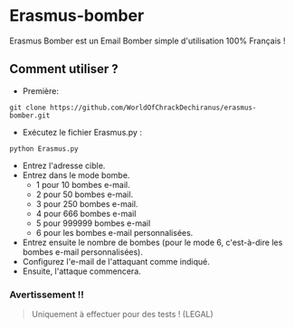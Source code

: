 # Erasmus-bomber
Erasmus Bomber est un Email Bomber simple d'utilisation 100% Français !

## Comment utiliser ?
* Première:
```
git clone https://github.com/WorldOfChrackDechiranus/erasmus-bomber.git
```
* Exécutez le fichier Erasmus.py :
```
python Erasmus.py
```
* Entrez l'adresse cible.
* Entrez dans le mode bombe.
  * 1 pour 10 bombes e-mail.
  * 2 pour 50 bombes e-mail.
  * 3 pour 250 bombes e-mail.
  * 4 pour 666 bombes e-mail
  * 5 pour 999999 bombes e-mail
  * 6 pour les bombes e-mail personnalisées.
* Entrez ensuite le nombre de bombes (pour le mode 6, c'est-à-dire les bombes e-mail personnalisées).
* Configurez l'e-mail de l'attaquant comme indiqué.
* Ensuite, l'attaque commencera.

### Avertissement !!

> Uniquement à effectuer pour des tests ! (LEGAL)

